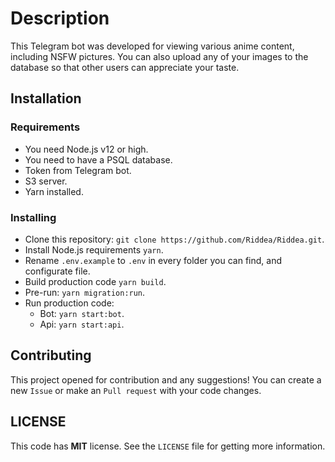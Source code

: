 # Description

This Telegram bot was developed for viewing various anime content, including NSFW pictures. You can also upload any of your images to the database so that other users can appreciate your taste.

## Installation

### Requirements

- You need Node.js v12 or high.
- You need to have a PSQL database.
- Token from Telegram bot.
- S3 server.
- Yarn installed.

### Installing

- Clone this repository: `git clone https://github.com/Riddea/Riddea.git`.
- Install Node.js requirements `yarn`.
- Rename `.env.example` to `.env` in every folder you can find, and configurate file.
- Build production code `yarn build`.
- Pre-run: `yarn migration:run`.
- Run production code:
  - Bot: `yarn start:bot`.
  - Api: `yarn start:api`.

## Contributing

This project opened for contribution and any suggestions! You can create a new `Issue` or make an `Pull request` with your code changes.

## LICENSE

This code has **MIT** license. See the `LICENSE` file for getting more information.
